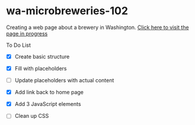 # wa-microbreweries-102

Creating a web page about a brewery in Washington.
[Click here to visit the page in progress](https://jnelsonholding.github.io/wa-microbreweries-102/)

To Do List

- [x] Create basic structure
- [x] Fill with placeholders
- [ ] Update placeholders with actual content
- [x] Add link back to home page
- [x] Add 3 JavaScript elements
- [ ] Clean up CSS


